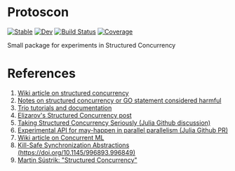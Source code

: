 # Protoscon

[![Stable](https://img.shields.io/badge/docs-stable-blue.svg)](https://Arkoniak.github.io/Protoscon.jl/stable)
[![Dev](https://img.shields.io/badge/docs-dev-blue.svg)](https://Arkoniak.github.io/Protoscon.jl/dev)
[![Build Status](https://github.com/Arkoniak/Protoscon.jl/workflows/CI/badge.svg)](https://github.com/Arkoniak/Protoscon.jl/actions)
[![Coverage](https://codecov.io/gh/Arkoniak/Protoscon.jl/branch/master/graph/badge.svg)](https://codecov.io/gh/Arkoniak/Protoscon.jl)

Small package for experiments in Structured Concurrency

# References

1. [Wiki article on structured concurrency](https://en.wikipedia.org/wiki/Structured_concurrency)
2. [Notes on structured concurrency or GO statement considered harmful](https://vorpus.org/blog/notes-on-structured-concurrency-or-go-statement-considered-harmful/)
3. [Trio tutorials and documentation](https://trio.readthedocs.io/en/stable/tutorial.html)
4. [Elizarov's Structured Concurrency post](https://elizarov.medium.com/structured-concurrency-722d765aa952)
5. [Taking Structured Concurrency Seriously (Julia Github discussion)](https://github.com/JuliaLang/julia/issues/33248)
6. [Experimental API for may-happen in parallel parallelism (Julia Github PR)](https://github.com/JuliaLang/julia/pull/39773)
7. [Wiki article on Concurrent ML](https://en.wikipedia.org/wiki/Concurrent_ML)
8. [Kill-Safe Synchronization Abstractions (https://doi.org/10.1145/996893.996849)](https://www.cs.utah.edu/plt/publications/pldi04-ff.pdf)
9. [Martin Sústrik: "Structured Concurrency"](https://250bpm.com/blog:71/)

